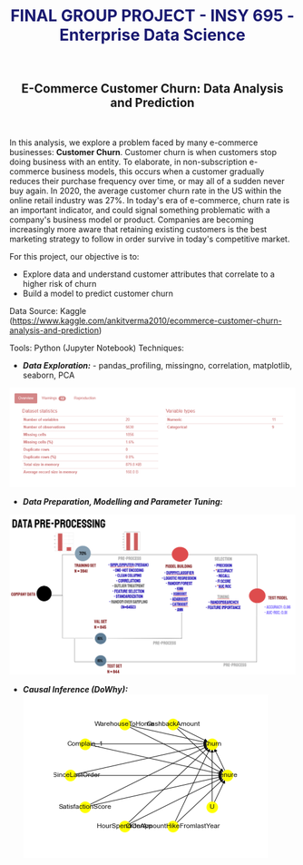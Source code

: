<div align="center"><span style="color:midnightblue">

# **FINAL GROUP PROJECT - INSY 695 - Enterprise Data Science**
</span>
<br>

## **E-Commerce Customer Churn: Data Analysis and Prediction**</div>
<br>

In this analysis, we explore a problem faced by many e-commerce businesses: **Customer Churn**. Customer churn is when customers stop doing business with an entity. To elaborate, in non-subscription e-commerce business models, this occurs when a customer gradually reduces their purchase frequency over time, or may all of a sudden never buy again. In 2020, the average customer churn rate in the US within the online retail industry was 27%. In today's era of e-commerce, churn rate is an important indicator, and could signal something problematic with a company's business model or product. Companies are becoming increasingly more aware that retaining existing customers is the best marketing strategy to follow in order survive in today's competitive market.

For this project, our objective is to:
- Explore data and understand customer attributes that correlate to a higher risk of churn
- Build a model to predict customer churn

Data Source: Kaggle (https://www.kaggle.com/ankitverma2010/ecommerce-customer-churn-analysis-and-prediction)

Tools: Python (Jupyter Notebook)
Techniques:
- ***Data Exploration:*** - pandas_profiling, missingno, correlation, matplotlib, seaborn, PCA

![Alt text](https://github.com/euniceworifah/Academic-Projects/blob/main/E-Commerce%20Customer%20Churn%20-%20Predictive%20Analysis/images/pandasprofile.PNG)

- ***Data Preparation, Modelling and Parameter Tuning:***

![Alt text](https://github.com/euniceworifah/Academic-Projects/blob/main/E-Commerce%20Customer%20Churn%20-%20Predictive%20Analysis/images/Pre-processing.PNG)

- ***Causal Inference (DoWhy):***
![Alt text](https://github.com/euniceworifah/Academic-Projects/blob/main/E-Commerce%20Customer%20Churn%20-%20Predictive%20Analysis/images/causal_model.png)
